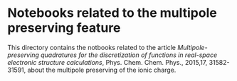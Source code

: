 # Notebooks related to the multipole preserving feature

This directory contains the notbooks related to the article *Multipole-preserving quadratures for the discretization of functions in real-space electronic structure calculations*, Phys. Chem. Chem. Phys., 2015,17, 31582-31591, about the multipole preserving of the ionic charge.

